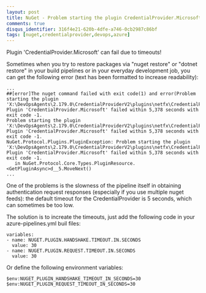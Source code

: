 ```yaml
---
layout: post
title: NuGet - Problem starting the plugin CredentialProvider.Microsoft (timeout)
comments: true
disqus_identifier: 316f4e21-620b-4dfe-a746-0cb2987c86bf
tags: [nuget,credentialprovider,devops,azure]
---
```


Plugin 'CredentialProvider.Microsoft' can fail due to timeouts!

Sometimes when you try to restore packages via "nuget restore" or "dotnet restore" in your build pipelines or in your everyday development job, you can get the following error (text has been formatted to increase readability):

```
...
##[error]The nuget command failed with exit code(1) and error(Problem starting the plugin
'X:\DevOpsAgents\2.179.0\CredentialProviderV2\plugins\netfx\CredentialProvider.Microsoft\CredentialProvider.Microsoft.exe'.
Plugin 'CredentialProvider.Microsoft' failed within 5,378 seconds with exit code -1.
Problem starting the plugin 'X:\DevOpsAgents\2.179.0\CredentialProviderV2\plugins\netfx\CredentialProvider.Microsoft\CredentialProvider.Microsoft.exe'.
Plugin 'CredentialProvider.Microsoft' failed within 5,378 seconds with exit code -1.
NuGet.Protocol.Plugins.PluginException: Problem starting the plugin 'X:\DevOpsAgents\2.179.0\CredentialProviderV2\plugins\netfx\CredentialProvider.Microsoft\CredentialProvider.Microsoft.exe'.
Plugin 'CredentialProvider.Microsoft' failed within 5,378 seconds with exit code -1.
   in NuGet.Protocol.Core.Types.PluginResource.<GetPluginAsync>d__5.MoveNext()
...
```

One of the problems is the slowness of the pipeline itself in obtaining authentication request responses (especially if you use multiple nuget feeds): the default timeout for the CredentialProvider is 5 seconds, which can sometimes be too low.

The solution is to increate the timeouts, just add the following code in your azure-pipelines.yml buil files:

```
variables:
- name: NUGET.PLUGIN.HANDSHAKE.TIMEOUT.IN.SECONDS
  value: 30
- name: NUGET.PLUGIN.REQUEST.TIMEOUT.IN.SECONDS
  value: 30
```

Or define the following environment variables:

```
$env:NUGET_PLUGIN_HANDSHAKE_TIMEOUT_IN_SECONDS=30
$env:NUGET_PLUGIN_REQUEST_TIMEOUT_IN_SECONDS=30
```